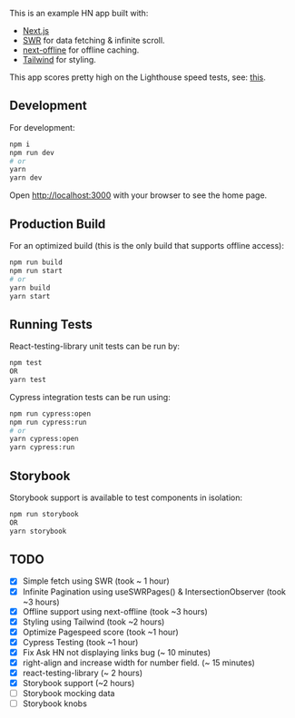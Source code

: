 This is an example HN app built with:

* [Next.js](https://nextjs.org/)
* [SWR](https://swr.now.sh) for data fetching & infinite scroll.
* [next-offline](https://github.com/hanford/next-offline) for offline caching.
* [Tailwind](https://tailwindcss.com) for styling.

This app scores pretty high on the Lighthouse speed tests, see: [this](./lighthouse-score.png).

## Development

For development:

```bash
npm i
npm run dev
# or
yarn
yarn dev
```

Open [http://localhost:3000](http://localhost:3000) with your browser to see the home page.

## Production Build

For an optimized build (this is the only build that supports offline access):

```bash
npm run build
npm run start
# or
yarn build
yarn start
```

## Running Tests

React-testing-library unit tests can be run by:

```bash
npm test
OR
yarn test
```

Cypress integration tests can be run using:

```bash
npm run cypress:open
npm run cypress:run
# or
yarn cypress:open
yarn cypress:run
```

## Storybook

Storybook support is available to test components in isolation:

```bash
npm run storybook
OR
yarn storybook
```

## TODO

- [x] Simple fetch using SWR (took ~ 1 hour)
- [x] Infinite Pagination using useSWRPages() & IntersectionObserver (took ~3 hours)
- [x] Offline support using next-offline (took ~3 hours)
- [x] Styling using Tailwind (took ~2 hours)
- [x] Optimize Pagespeed score (took ~1 hour)
- [x] Cypress Testing (took ~1 hour)
- [x] Fix Ask HN not displaying links bug (~ 10 minutes)
- [x] right-align and increase width for number field. (~ 15 minutes)
- [x] react-testing-library (~ 2 hours)
- [x] Storybook support (~2 hours)
- [ ] Storybook mocking data
- [ ] Storybook knobs
